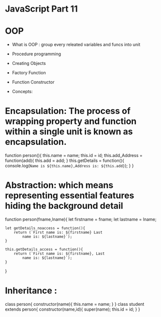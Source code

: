 # JavaScript Part 11

# OOP

- What is OOP : group every releated variables and funcs into unit

- Procedure programming

- Creating Objects

- Factory Function

- Function Constructor

- Concepts:

# Encapsulation: The process of wrapping property and function within a single unit is known as encapsulation.

function person(){
this.name = name;
this.id = id;
this.add_Address = function(add){
this.add = add;
}
this.getDetails = function(){
console.log(`Name is ${this.name},Address is: ${this.add}`);
}
}

# Abstraction: which means representing essential features hiding the background detail

function person(fname,lname){
let firstname = fname;
let lastname = lname;

    let getDetails_noaccess = function(){
        return (`First name is: ${firstname} Last
            name is: ${lastname}`);
    }

    this.getDetails_access = function(){
        return (`First name is: ${firstname}, Last
            name is: ${lastname}`);
    }

}

# Inheritance :

class person{
constructor(name){
this.name = name;
}
}
class student extends person{
constructor(name,id){
super(name);
this.id = id;
}
}
